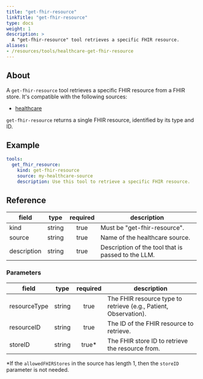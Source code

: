 ```yaml
---
title: "get-fhir-resource"
linkTitle: "get-fhir-resource"
type: docs
weight: 1
description: >
  A "get-fhir-resource" tool retrieves a specific FHIR resource.
aliases:
- /resources/tools/healthcare-get-fhir-resource
---
```


## About

A `get-fhir-resource` tool retrieves a specific FHIR resource from a FHIR store.
It's compatible with the following sources:

- [healthcare](../../sources/healthcare.md)

`get-fhir-resource` returns a single FHIR resource, identified by its type and ID.

## Example

```yaml
tools:
  get_fhir_resource:
    kind: get-fhir-resource
    source: my-healthcare-source
    description: Use this tool to retrieve a specific FHIR resource.
```

## Reference

| **field**   |                  **type**                  | **required** | **description**                                    |
|-------------|:------------------------------------------:|:------------:|----------------------------------------------------|
| kind        |                   string                   |     true     | Must be "get-fhir-resource".                       |
| source      |                   string                   |     true     | Name of the healthcare source.                     |
| description |                   string                   |     true     | Description of the tool that is passed to the LLM. |

### Parameters

| **field**    |  **type**  | **required** | **description**                                                                                              |
|--------------|:----------:|:------------:|--------------------------------------------------------------------------------------------------------------|
| resourceType |   string   |     true     | The FHIR resource type to retrieve (e.g., Patient, Observation).                                             |
| resourceID   |   string   |     true     | The ID of the FHIR resource to retrieve.                                                                     |
| storeID      |   string   |     true*    | The FHIR store ID to retrieve the resource from.                                                             |

*If the `allowedFHIRStores` in the source has length 1, then the `storeID` parameter is not needed.

